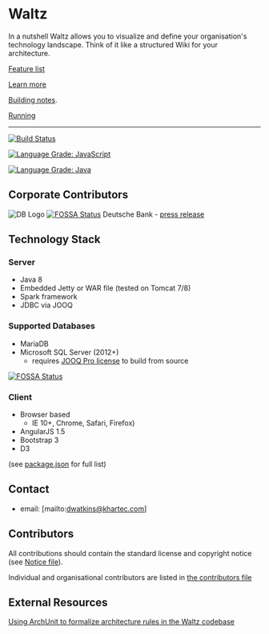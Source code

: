 # Waltz

In a nutshell Waltz allows you to visualize and define your organisation's technology landscape. Think of it like a structured Wiki for your architecture.

[Feature list](docs/features/README.md)

[Learn more](http://www.waltz-technology.com/)

[Building notes](https://github.com/khartec/waltz/blob/master/docs/build.md).

[Running](https://github.com/khartec/waltz/blob/master/waltz-web/README.md)

---

[![Build Status](https://travis-ci.org/khartec/waltz.svg?branch=master)](https://travis-ci.org/khartec/waltz)

[![Language Grade: JavaScript](https://img.shields.io/lgtm/grade/javascript/g/khartec/waltz.svg?logo=lgtm&logoWidth=18)](https://lgtm.com/projects/g/khartec/waltz/context:javascript)

[![Language Grade: Java](https://img.shields.io/lgtm/grade/java/g/khartec/waltz.svg?logo=lgtm&logoWidth=18)](https://lgtm.com/projects/g/khartec/waltz/context:java)


## Corporate Contributors

![DB Logo](https://www.gps-data-team.com/poi/icons/DB-DE.bmp "Deutsche Bank") [![FOSSA Status](https://app.fossa.io/api/projects/git%2Bgithub.com%2Fdavidwatkins73%2Fwaltz-dev.svg?type=shield)](https://app.fossa.io/projects/git%2Bgithub.com%2Fdavidwatkins73%2Fwaltz-dev?ref=badge_shield)
Deutsche Bank - [press release](https://www.db.com/newsroom_news/2018/deutsche-bank-takes-next-step-in-open-source-journey-en-11484.htm) 

## Technology Stack

### Server

- Java 8
- Embedded Jetty or WAR file (tested on Tomcat 7/8)
- Spark framework
- JDBC via JOOQ


### Supported Databases

- MariaDB
- Microsoft SQL Server (2012+)  
  - requires [JOOQ Pro license](https://www.jooq.org/download/) to build from source



[![FOSSA Status](https://app.fossa.io/api/projects/git%2Bgithub.com%2Fdavidwatkins73%2Fwaltz-dev.svg?type=large)](https://app.fossa.io/projects/git%2Bgithub.com%2Fdavidwatkins73%2Fwaltz-dev?ref=badge_large)

### Client

- Browser based
    - IE 10+, Chrome, Safari, Firefox)
- AngularJS 1.5
- Bootstrap 3
- D3 

(see [package.json](https://github.com/khartec/waltz/blob/master/waltz-ng/package.json) for full list)

## Contact

- email: [mailto:dwatkins@khartec.com]


## Contributors

All contributions should contain the standard license and copyright notice (see [Notice file](NOTICE.md)).  

Individual and organisational contributors are listed in [the contributors file](CONTRIBUTORS.md)

## External Resources

[Using ArchUnit to formalize architecture rules in the Waltz codebase](https://medium.com/@davidwatkins73/using-archunit-to-formalize-architecture-rules-in-the-waltz-code-base-5fd3e092fc22)